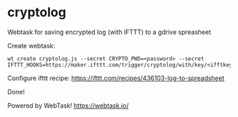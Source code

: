 # cryptolog
Webtask for saving encrypted log (with IFTTT) to a gdrive spreasheet

Create webtask:
 
    wt create cryptolog.js --secret CRYPTO_PWD=<password> --secret IFTTT_HOOKS=https://maker.ifttt.com/trigger/cryptolog/with/key/<ifftkey>

Configure ifttt recipe:
  https://ifttt.com/recipes/436103-log-to-spreadsheet
  
Done!

Powered by WebTask!
  https://webtask.io/
